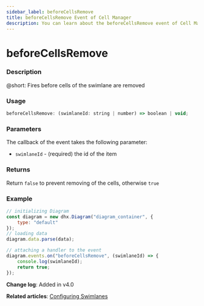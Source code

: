```yaml
---
sidebar_label: beforeCellsRemove
title: beforeCellsRemove Event of Cell Manager
description: You can learn about the beforeCellsRemove event of Cell Manager in the documentation of the DHTMLX JavaScript Diagram library. Browse developer guides and API reference, try out code examples and live demos, and download a free 30-day evaluation version of DHTMLX Diagram.
---
```


# beforeCellsRemove

### Description

@short: Fires before cells of the swimlane are removed

### Usage

~~~js
beforeCellsRemove: (swimlaneId: string | number) => boolean | void;
~~~

### Parameters

The callback of the event takes the following parameter:

- `swimlaneId` - (required) the id of the item

### Returns

Return `false` to prevent removing of the cells, otherwise `true`

### Example

~~~js {9-12}
// initializing Diagram
const diagram = new dhx.Diagram("diagram_container", {
    type: "default"
});
// loading data
diagram.data.parse(data);

// attaching a handler to the event
diagram.events.on("beforeCellsRemove", (swimlaneId) => {
    console.log(swimlaneId);
    return true;
});
~~~

**Change log**: Added in v4.0

**Related articles**: [Configuring Swimlanes](../../../swimlanes/index/)
